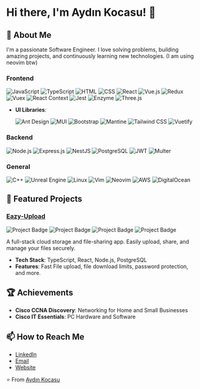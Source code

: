 <!--
**aydinkocasu/aydinkocasu** is a ✨ _special_ ✨ repository because its `README.md` (this file) appears on your GitHub profile.
- ⚡ Fun fact: ...
-->
# Hi there, I'm Aydın Kocasu! 👋

## 🚀 About Me
I'm a passionate Software Engineer. I love solving problems, building amazing projects, and continuously learning new technologies.
(I am using neovim btw)


### Frontend
  ![JavaScript](https://img.shields.io/badge/-JavaScript-F7DF1E?style=flat-square&logo=javascript&logoColor=black)
  ![TypeScript](https://img.shields.io/badge/-TypeScript-007ACC?style=flat-square&logo=typescript&logoColor=white)
  ![HTML](https://img.shields.io/badge/-HTML-E34F26?style=flat-square&logo=html5&logoColor=white)
  ![CSS](https://img.shields.io/badge/-CSS-1572B6?style=flat-square&logo=css3&logoColor=white)
  ![React](https://img.shields.io/badge/-React-61DAFB?style=flat-square&logo=react&logoColor=black)
  ![Vue.js](https://img.shields.io/badge/-Vue.js-4FC08D?style=flat-square&logo=vue.js&logoColor=white)
  ![Redux](https://img.shields.io/badge/-Redux-764ABC?style=flat-square&logo=redux&logoColor=white)
  ![Vuex](https://img.shields.io/badge/-Vuex-4FC08D?style=flat-square&logo=vuex&logoColor=white)
  ![React Context](https://img.shields.io/badge/-React_Context-61DAFB?style=flat-square&logo=react&logoColor=black)
  ![Jest](https://img.shields.io/badge/-Jest-C21325?style=flat-square&logo=jest&logoColor=white)
  ![Enzyme](https://img.shields.io/badge/-Enzyme-61DAFB?style=flat-square&logo=enzyme&logoColor=black)
  ![Three.js](https://img.shields.io/badge/-Three.js-000000?style=flat-square&logo=three.js&logoColor=white)
  
- **UI Libraries**:

  ![Ant Design](https://img.shields.io/badge/-Ant_Design-0170FE?style=flat-square&logo=ant-design&logoColor=white)
  ![MUI](https://img.shields.io/badge/-MUI-007FFF?style=flat-square&logo=mui&logoColor=white)
  ![Bootstrap](https://img.shields.io/badge/-Bootstrap-7952B3?style=flat-square&logo=bootstrap&logoColor=white)
  ![Mantine](https://img.shields.io/badge/-Mantine-00B4D8?style=flat-square&logo=mantine&logoColor=white)
  ![Tailwind CSS](https://img.shields.io/badge/-Tailwind_CSS-38B2AC?style=flat-square&logo=tailwind-css&logoColor=white)
  ![Vuetify](https://img.shields.io/badge/-Vuetify-1867C0?style=flat-square&logo=vuetify&logoColor=white)


### Backend
![Node.js](https://img.shields.io/badge/-Node.js-339933?style=flat-square&logo=node.js&logoColor=white)
![Express.js](https://img.shields.io/badge/-Express.js-000000?style=flat-square&logo=express&logoColor=white)
![NestJS](https://img.shields.io/badge/-NestJS-E0234E?style=flat-square&logo=nestjs&logoColor=white)
![PostgreSQL](https://img.shields.io/badge/-PostgreSQL-336791?style=flat-square&logo=postgresql&logoColor=white)
![JWT](https://img.shields.io/badge/-JWT-000000?style=flat-square&logo=json-web-tokens&logoColor=white)
![Multer](https://img.shields.io/badge/-Multer-000000?style=flat-square&logo=npm&logoColor=white)

### General
![C++](https://img.shields.io/badge/-C++-00599C?style=flat-square&logo=c%2B%2B&logoColor=white)
![Unreal Engine](https://img.shields.io/badge/-Unreal_Engine-313131?style=flat-square&logo=unreal-engine&logoColor=white)
![Linux](https://img.shields.io/badge/-Linux-FCC624?style=flat-square&logo=linux&logoColor=black)
![Vim](https://img.shields.io/badge/-Vim-019733?style=flat-square&logo=vim&logoColor=white)
![Neovim](https://img.shields.io/badge/-Neovim-57A143?style=flat-square&logo=neovim&logoColor=white)
![AWS](https://img.shields.io/badge/-AWS-232F3E?style=flat-square&logo=amazon-aws&logoColor=white)
![DigitalOcean](https://img.shields.io/badge/-DigitalOcean-0080FF?style=flat-square&logo=digitalocean&logoColor=white)


## 🌟 Featured Projects
### [Eazy-Upload](https://eazy-upload.com)
![Project Badge](https://img.shields.io/badge/-TypeScript-3178C6?style=flat-square&logo=typescript&logoColor=white)
![Project Badge](https://img.shields.io/badge/-React-61DAFB?style=flat-square&logo=react&logoColor=black)
![Project Badge](https://img.shields.io/badge/-Node.js-339933?style=flat-square&logo=node.js&logoColor=white)
![Project Badge](https://img.shields.io/badge/-PostgreSQL-336791?style=flat-square&logo=postgresql&logoColor=white)

A full-stack cloud storage and file-sharing app. Easily upload, share, and manage your files securely.
- **Tech Stack**: TypeScript, React, Node.js, PostgreSQL
- **Features**: Fast File upload, file download limits, password protection, and more.

## 🏆 Achievements
- **Cisco CCNA Discovery**: Networking for Home and Small Businesses
- **Cisco IT Essentials**: PC Hardware and Software

## 📫 How to Reach Me
- [LinkedIn](https://linkedin.com/in/aydinkocasu)
- [Email](mailto:tkocasu@email.com)
- [Website](https://eazy-upload.com)

⭐️ From [Aydın Kocasu](https://github.com/aydinkocasu)

